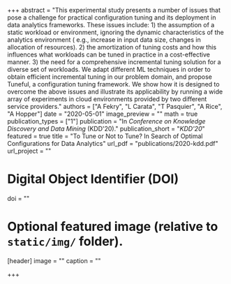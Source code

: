 +++
abstract = "This experimental study presents a number of issues that pose a challenge for practical configuration tuning and its deployment in data analytics frameworks. These issues include: 1) the assumption of a static workload or environment, ignoring the dynamic characteristics of the analytics environment ( e.g., increase in input data size, changes in allocation of resources). 2) the amortization of tuning costs and how this influences what workloads can be tuned in practice in a cost-effective manner. 3) the need for a comprehensive incremental tuning solution for a diverse set of workloads. We adapt different ML techniques in order to obtain efficient incremental tuning in our problem domain, and propose Tuneful, a configuration tuning framework. We show how it is designed to overcome the above issues and illustrate its applicability by running a wide array of experiments in cloud environments provided by two different service providers."
authors = ["A Fekry", "L Carata", "T Pasquier", "A Rice", "A Hopper"]
date = "2020-05-01"
image_preview = ""
math = true
publication_types = ["1"]
publication = "In *Conference on Knowledge Discovery and Data Mining* (KDD'20)."
publication_short = "*KDD'20*"
featured = true
title = "To Tune or Not to Tune? In Search of Optimal Configurations for Data Analytics"
url_pdf = "publications/2020-kdd.pdf"
url_project = ""

# Digital Object Identifier (DOI)
doi = ""

# Optional featured image (relative to `static/img/` folder).
[header]
image = ""
caption = ""

+++
